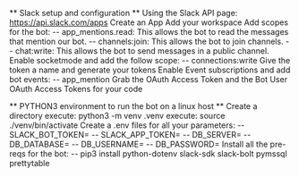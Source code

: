 ** Slack setup and configuration ** 
Using the Slack API page:
https://api.slack.com/apps
Create an App
Add your workspace
Add scopes for the bot:
-- app_mentions.read: This allows the bot to read the messages that mention our bot.
-- channels:join: This allows the bot to join channels.
-- chat:write: This allows the bot to send messages in a public channel.
Enable socketmode and add the follow scope:
-- connections:write
Give the token a name and generate your tokens
Enable Event subscriptions and add bot events:
-- app_mention
Grab the OAuth Access Token and the Bot User OAuth Access Tokens for your code

** PYTHON3 environment to run the bot on a linux host ** 
Create a directory
execute: python3 -m venv .venv
execute: source ./venv/bin/activate
Create a .env files for all your parameters:
-- SLACK_BOT_TOKEN=
-- SLACK_APP_TOKEN=
-- DB_SERVER=
-- DB_DATABASE=
-- DB_USERNAME=
-- DB_PASSWORD=
Install all the pre-reqs for the bot:
-- pip3 install python-dotenv slack-sdk slack-bolt pymssql prettytable
